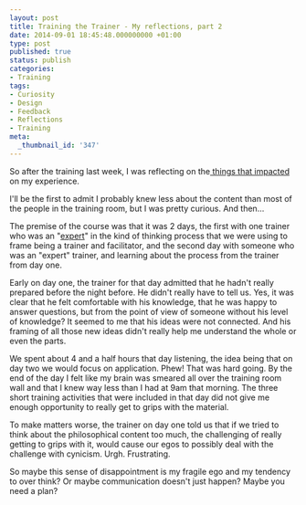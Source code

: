 ```yaml
---
layout: post
title: Training the Trainer - My reflections, part 2
date: 2014-09-01 18:45:48.000000000 +01:00
type: post
published: true
status: publish
categories:
- Training
tags:
- Curiosity
- Design
- Feedback
- Reflections
- Training
meta:
  _thumbnail_id: '347'
---
```

<p>So after the training last week, I was reflecting on the<a title="Training the trainer – my reflections part 1" href="http://helenwalker.net/2014/08/30/training-the-trainer-my-reflections-part-1/"> things that impacted</a> on my experience.</p>
<p>I'll be the first to admit I probably knew less about the content than most of the people in the training room, but I was pretty curious. And then...</p>
<p>The premise of the course was that it was 2 days, the first with one trainer who was an "<a title="Expertise" href="http://helenwalker.net/2014/08/31/expertise/">expert</a>" in the kind of thinking process that we were using to frame being a trainer and facilitator, and the second day with someone who was an "expert" trainer, and learning about the process from the trainer from day one.</p>
<p>Early on day one, the trainer for that day admitted that he hadn't really prepared before the night before. He didn't really have to tell us. Yes, it was clear that he felt comfortable with his knowledge, that he was happy to answer questions, but from the point of view of someone without his level of knowledge? It seemed to me that his ideas were not connected. And his framing of all those new ideas didn't really help me understand the whole or even the parts.</p>
<p>We spent about 4 and a half hours that day listening, the idea being that on day two we would focus on application. Phew! That was hard going. By the end of the day I felt like my brain was smeared all over the training room wall and that I knew way less than I had at 9am that morning. The three short training activities that were included in that day did not give me enough opportunity to really get to grips with the material.</p>
<p>To make matters worse, the trainer on day one told us that if we tried to think about the philosophical content too much, the challenging of really getting to grips with it, would cause our egos to possibly deal with the challenge with cynicism. Urgh. Frustrating. </p>
<p>So maybe this sense of disappointment is my fragile ego and my tendency to over think? Or maybe communication doesn't just happen? Maybe you need a plan?</p>
